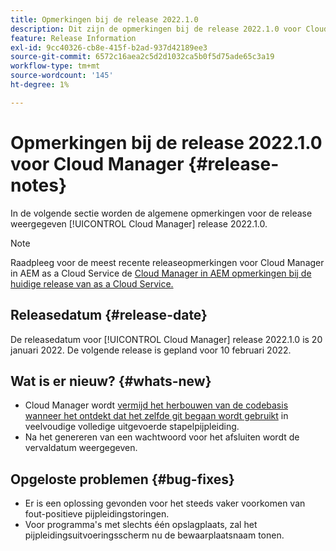 ```yaml
---
title: Opmerkingen bij de release 2022.1.0
description: Dit zijn de opmerkingen bij de release 2022.1.0 voor Cloud Manager.
feature: Release Information
exl-id: 9cc40326-cb8e-415f-b2ad-937d42189ee3
source-git-commit: 6572c16aea2c5d2d1032ca5b0f5d75ade65c3a19
workflow-type: tm+mt
source-wordcount: '145'
ht-degree: 1%

---
```


# Opmerkingen bij de release 2022.1.0 voor Cloud Manager {#release-notes}

In de volgende sectie worden de algemene opmerkingen voor de release weergegeven [!UICONTROL Cloud Manager] release 2022.1.0.

>[!NOTE]
>
>Raadpleeg voor de meest recente releaseopmerkingen voor Cloud Manager in AEM as a Cloud Service de [Cloud Manager in AEM opmerkingen bij de huidige release van as a Cloud Service.](https://experienceleague.adobe.com/docs/experience-manager-cloud-service/content/implementing/using-cloud-manager/release-notes-cloud-manager/release-notes-cm-current.html)

## Releasedatum {#release-date}

De releasedatum voor [!UICONTROL Cloud Manager] release 2022.1.0 is 20 januari 2022. De volgende release is gepland voor 10 februari 2022.

## Wat is er nieuw? {#whats-new}

* Cloud Manager wordt [vermijd het herbouwen van de codebasis wanneer het ontdekt dat het zelfde git begaan wordt gebruikt](/help/getting-started/project-setup.md#build-artifact-reuse) in veelvoudige volledige uitgevoerde stapelpijpleiding.
* Na het genereren van een wachtwoord voor het afsluiten wordt de vervaldatum weergegeven.

## Opgeloste problemen {#bug-fixes}

* Er is een oplossing gevonden voor het steeds vaker voorkomen van fout-positieve pijpleidingstoringen.
* Voor programma&#39;s met slechts één opslagplaats, zal het pijpleidingsuitvoeringsscherm nu de bewaarplaatsnaam tonen.
